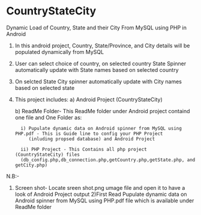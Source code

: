 # CountryStateCity
Dynamic Load of Country, State and their City From MySQL using PHP in Android
1) In this android project, Country, State/Province, and City details will be populated dynamically from MySQL
2) User can select choice of country, on selected country State Spinner automatically update with State names based on selected country
3) On selcted State City spinner automatically update with City names based on selected state
4) This project includes:
    a) Android Project (CountryStateCity)
    
    b) ReadMe Folder- This ReadMe folder under Android project containd one file and One Folder as:
    
         i) Pupulate dynamic data on Android spinner from MySQL using PHP.pdf - This is Guide line to config your PHP Project    
            (inluding propsed database) and Android Project
            
         ii) PHP Project - This Contains all php project (CountryStateCity) files 
         (db_config.php,db_connection.php,getCountry.php,getState.php, and getCity.php)
    
N.B:- 
1) Screen shot- Locate sreen shot.png umage file and open it to have a look of Android Project output
2)First Read Pupulate dynamic data on Android spinner from MySQL using PHP.pdf file which is available under ReadMe folder
